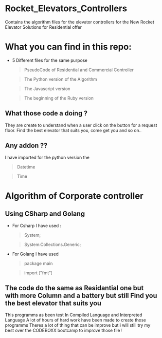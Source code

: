 # Rocket_Elevators_Controllers
Contains the algorithm files for the elevator controllers for the New Rocket Elevator Solutions for Residential offer

# What you can find in this repo:

- 5 Different files for the same purpose 

    > PseudoCode of Residential and Commercial Controller
    
    > The Python version of the Algorithm
    
    > The Javascript version
    
    > The beginning of the Ruby version


## What those code a doing ?

They are create to understand when a user click on the button for a request floor. Find the best elevator that suits you, come get you and so on..

## Any addon ??

I have imported for the python version the 
>Datetime

>Time

# Algorithm of Corporate controller
## Using CSharp and Golang

- For Csharp I have used :
    > System;
    
    > System.Collections.Generic;

- For Golang I have used 
    > package main
    
    > import ("fmt")
    
## The code do the same as Residantial one but with more Column and a battery but still  Find you the best elevator that suits you

This programms as been test In Compiled Language and Interpreted Language 
A lot of hours of hard work have been made to create those programms 
Theres a lot of thing that can be improve but i will still try my best over the CODEBOXX bootcamp
to improve those file !
